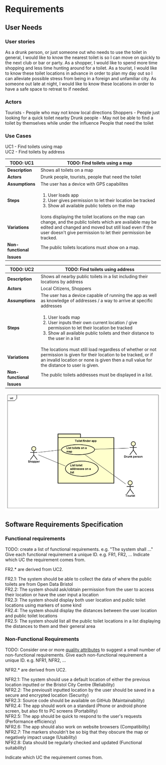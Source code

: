 # Requirements

## User Needs

### User stories
As a drunk person, or just someone out who needs to use the toilet in general, I would like to know the nearest toilet is so I can move on quickly to the next club or bar or party.
As a shopper, I would like to spend more time shopping and less time hunting around for a toilet.
As a tourist, I would like to know these toilet locations in advance in order to plan my day out so I can alleviate possible stress from being in a foreign and unfamiliar city.
As someone out late at night, I would like to know these locations in order to have a safe space to retreat to if needed.

### Actors
Tourists - People who may not know local directions
Shoppers - People just looking for a quick toilet nearby
Drunk people - May not be able to find a toilet by themselves while under the influence
People that need the toilet 


### Use Cases
UC1 - Find toilets using map<br>
UC2 - Find toilets by address

| TODO: UC1 | TODO: Find toilets using a map | 
| -------------------------------------- | ------------------- |
| **Description** | Shows all toilets on a map |
| **Actors** | Drunk people, tourists, people that need the toilet |
| **Assumptions** | The user has a device with GPS capabilites </td></tr>
| **Steps** | <ol><li> User loads app</li><li>User gives permission to let their location be tracked</li><li>Show all available public toilets on the map</li></ol> |
| **Variations** | Icons displaying the toilet locations on the map can change, and the public toilets which are available may be edited and changed and moved but still load even if the user doesn't give permission to let their permission be tracked. |
| **Non-functional** | The public toilets locations must show on a map. |
| **Issues** |  |

| TODO: UC2 | TODO: Find toilets using address | 
| -------------------------------------- | ------------------- |
| **Description** | Shows all nearby public toilets in a list including their locations by address |
| **Actors** | Local Citizens, Shoppers |
| **Assumptions** | The user has a device capable of running the app as well as knowledge of addresses / a way to arrive at specific addresses </td></tr>
| **Steps** | <ol><li> User loads map</li><li>User inputs their own current location / give permission to let their location be tracked</li><li>Show all available public toilets and their distance to the user in a list</li></ol> |
| **Variations** | The locations must still load regardless of whether or not permission is given for their location to be tracked, or if an invalid location or none is given then a null value for the distance to user is given. |
| **Non-functional** | The public toilets addresses must be displayed in a list. |
| **Issues** |  |

![Insert your Use-Case Diagram Here](images/UseCaseDiagram.png)

## Software Requirements Specification
### Functional requirements
TODO: create a list of functional requirements. 
    e.g. "The system shall ..."
    Give each functional requirement a unique ID. e.g. FR1, FR2, ...
    Indicate which UC the requirement comes from.

FR2.* are derived from UC2.

FR2.1: The system should be able to collect the data of where the public toilets are from Open Data Bristol<br>
FR2.2: The system should ask/obtain permission from the user to access their location or have the user input a location<br>
FR2.3: The system should display both user location and public toilet locations using markers of some kind<br>
FR2.4: The system should display the distances between the user location and public toilet locations<br>
FR2.5: The system should list all the public toilet locations in a list displaying the distances to them and their general area<br>


### Non-Functional Requirements
TODO: Consider one or more [quality attributes](https://en.wikipedia.org/wiki/ISO/IEC_9126) to suggest a small number of non-functional requirements.
Give each non-functional requirement a unique ID. e.g. NFR1, NFR2, ... 

NFR2.* are derived from UC2.

NFR2.1: The system should use a default location of either the previous location inputted or the Bristol City Centre (Reliability)<br>
NFR2.2: The previouslt inputted location by the user should be saved in a secure and encrypted location (Security)<br>
NFR2.3: Source code should be available on GitHub (Maintainability)<br>
NFR2.4: The app should work on a standard iPhone or android phone screen, but also fit to PC screens (Portability)<br>
NFR2.5: The app should be quick to respond to the user's requests (Performance efficiency)<br>
NFR2.6: The app should also work on website browsers (Compatibility)<br>
NFR2.7: The markers shouldn't be so big that they obscure the map or negatively impact usage (Usability)<br>
NFR2.8: Data should be regularly checked and updated (Functional suitability)<br>

Indicate which UC the requirement comes from.
